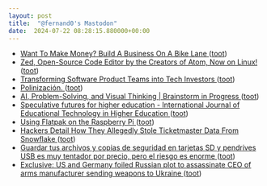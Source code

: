 ```yaml
---
layout: post
title:  "@fernand0's Mastodon"
date:  2024-07-22 08:28:15.880000+00:00
---
```

*  [Want To Make Money? Build A Business On A Bike Lane ](https://www.fastcompany.com/90182112/want-to-make-money-build-a-business-on-a-bike-lan) ([toot](https://mastodon.social/@fernand0/112829195608304033))
*  [Zed, Open-Source Code Editor by the Creators of Atom, Now on Linux! ](https://news.itsfoss.com/zed-linux) ([toot](https://mastodon.social/@fernand0/112827505570280343))
*  [Transforming Software Product Teams into Tech Investors ](https://www.infoq.com/news/2024/07/software-teams-tech-investors) ([toot](https://mastodon.social/@fernand0/112825695969655777))
*  [Polinización. ](https://avecesunafoto.wordpress.com/2024/07/21/polinizacion) ([toot](https://mastodon.social/@fernand0/112825659461145381))
*  [AI, Problem-Solving, and Visual Thinking \| Brainstorm in Progress ](https://geoffcain.com/blog/ai-problem-solving-and-visual-thinking) ([toot](https://mastodon.social/@fernand0/112825385717490653))
*  [Speculative futures for higher education - International Journal of Educational Technology in Higher Education ](https://educationaltechnologyjournal.springeropen.com/articles/10.1186/s41239-024-00469-) ([toot](https://mastodon.social/@fernand0/112825124355946971))
*  [Using Flatpak on the Raspberry Pi ](https://pimylifeup.com/raspberry-pi-flatpak) ([toot](https://mastodon.social/@fernand0/112824880582246942))
*  [Hackers Detail How They Allegedly Stole Ticketmaster Data From Snowflake ](https://www.wired.com/story/epam-snowflake-ticketmaster-breach-shinyhunters) ([toot](https://mastodon.social/@fernand0/112824326786291001))
*  [Guardar tus archivos y copias de seguridad en tarjetas SD y pendrives USB es muy tentador por precio, pero el riesgo es enorme ](https://www.genbeta.com/a-fondo/guardar-tus-archivos-copias-seguridad-tarjetas-sd-pendrives-usb-muy-tentador-precio-riesgo-enorm) ([toot](https://mastodon.social/@fernand0/112824006527762215))
*  [Exclusive: US and Germany foiled Russian plot to assassinate CEO of arms manufacturer sending weapons to Ukraine ](https://edition.cnn.com/2024/07/11/politics/us-germany-foiled-russian-assassination-plot/index.htm) ([toot](https://mastodon.social/@fernand0/112823842323098566))
